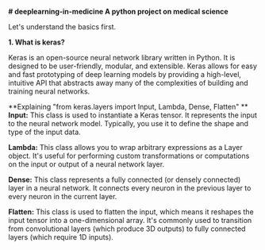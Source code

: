 **# deeplearning-in-medicine
A python project on medical science**

Let's understand the basics first.

**1. What is keras?**

Keras is an open-source neural network library written in Python. It is designed to be user-friendly, modular, and extensible. Keras allows for easy and fast prototyping of deep learning models by providing a high-level, intuitive API that abstracts away many of the complexities of building and training neural networks.

**Explaining "from keras.layers import Input, Lambda, Dense, Flatten"
**
**Input:** This class is used to instantiate a Keras tensor. It represents the input to the neural network model. Typically, you use it to define the shape and type of the input data.

**Lambda:** This class allows you to wrap arbitrary expressions as a Layer object. It's useful for performing custom transformations or computations on the input or output of a neural network layer.

**Dense:** This class represents a fully connected (or densely connected) layer in a neural network. It connects every neuron in the previous layer to every neuron in the current layer.

**Flatten:** This class is used to flatten the input, which means it reshapes the input tensor into a one-dimensional array. It's commonly used to transition from convolutional layers (which produce 3D outputs) to fully connected layers (which require 1D inputs).
